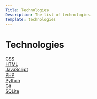 ```yaml
---
Title: Technologies
Description: The list of technologies.
Template: technologies
---
```


Technologies
============
<div class="tech-box tech-box-css">
    <a href="%base_url%?technology/css"><span>CSS</span></a>
</div>

<div class="tech-box tech-box-html">
    <a href="%base_url%?technology/html"><span>HTML</span></a>
</div>

<div class="tech-box tech-box-js">
    <a href="%base_url%?technology/javascript"><span>JavaScript</span></a>
</div>

<div class="tech-box tech-box-php">
    <a href="%base_url%?technology/php"><span>PHP</span></a>
</div>

<div class="tech-box tech-box-python">
    <a href="%base_url%?technology/python"><span>Python</span></a>
</div>

<div class="tech-box tech-box-git">
    <a href="%base_url%?technology/git"><span>Git</span></a>
</div>

<div class="tech-box tech-box-sqlite">
    <a href="%base_url%?technology/sqlite"><span>SQLite</span></a>
</div>
